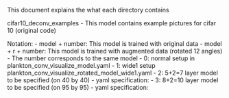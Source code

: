 This document explains the what each directory contains

cifar10_deconv_examples
	- This model contains example pictures for cifar 10 (original code)

Notation: 
	- model + number: This model is trained with original data
	- model + r + number: This model is trained with augmented data (rotated 12 angles)
	- The number corresponds to the same model
		- 0: normal setup in plankton_conv_visualize_model.yaml
		- 1: wide1 setup plankton_conv_visualize_rotated_model_wide1.yaml
		- 2: 5+2=7 layer model to be specified (on 40 by 40)
			- yaml specification: 
		- 3: 8+2=10 layer model to be specified (on 95 by 95)
			- yaml specification: 
